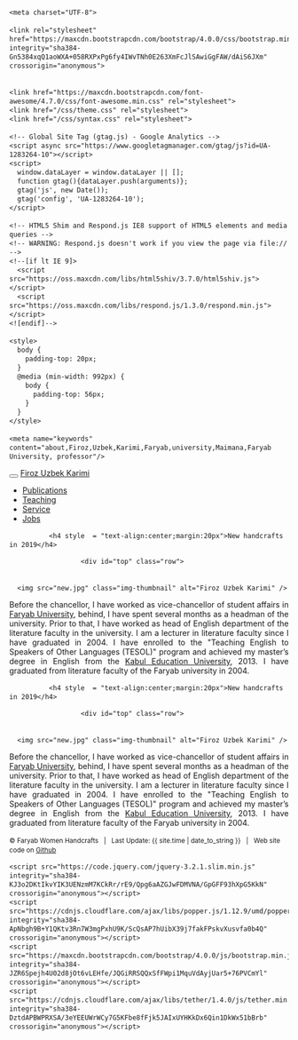 

<html>
  <head>
    <title>{{ page.title }}</title>
    <meta name="viewport" content="width=device-width, initial-scale=1, shrink-to-fit=no">
    
    <meta charset="UTF-8">

    <link rel="stylesheet" href="https://maxcdn.bootstrapcdn.com/bootstrap/4.0.0/css/bootstrap.min.css" integrity="sha384-Gn5384xqQ1aoWXA+058RXPxPg6fy4IWvTNh0E263XmFcJlSAwiGgFAW/dAiS6JXm" crossorigin="anonymous">


    <link href="https://maxcdn.bootstrapcdn.com/font-awesome/4.7.0/css/font-awesome.min.css" rel="stylesheet">
    <link href="/css/theme.css" rel="stylesheet">
    <link href="/css/syntax.css" rel="stylesheet">

    <!-- Global Site Tag (gtag.js) - Google Analytics -->
    <script async src="https://www.googletagmanager.com/gtag/js?id=UA-1283264-10"></script>
    <script>
      window.dataLayer = window.dataLayer || [];
      function gtag(){dataLayer.push(arguments)};
      gtag('js', new Date());
      gtag('config', 'UA-1283264-10');
    </script>

    <!-- HTML5 Shim and Respond.js IE8 support of HTML5 elements and media queries -->
    <!-- WARNING: Respond.js doesn't work if you view the page via file:// -->
    <!--[if lt IE 9]>
      <script src="https://oss.maxcdn.com/libs/html5shiv/3.7.0/html5shiv.js"></script>
      <script src="https://oss.maxcdn.com/libs/respond.js/1.3.0/respond.min.js"></script>
    <![endif]-->

    <style>
      body {
        padding-top: 20px;
      }
      @media (min-width: 992px) {
        body {
          padding-top: 56px;
        }
      }
    </style>

    <meta name="keywords" content="about,Firoz,Uzbek,Karimi,Faryab,university,Maimana,Faryab University, professor"/>

</head>

<body dir = "text-align:right;" style="padding-top: 30px;">

<div class="container">
<nav class="navbar navbar-toggleable-md navbar-expand-lg navbar-light bg-light">
  <button class="navbar-toggler navbar-toggler-right" type="button" data-toggle="collapse" data-target="#navbarNav" aria-controls="navbarNav" aria-expanded="false" aria-label="Toggle navigation">
    <span class="navbar-toggler-icon"></span>
  </button>
  <a class="navbar-brand" href="/">Firoz Uzbek Karimi</a>
  <div class="collapse navbar-collapse" id="navbarNav">
    <ul class="navbar-nav">
<!--       <li class="nav-item active">
        <a class="nav-link" href="/">Home</a>
      </li> -->
      <li class="nav-item">
        <a class="nav-link" href="/publications/">Publications</a>
      </li>
      <li class="nav-item">
        <a class="nav-link" href="/teaching/">Teaching</a>
      </li>
      <li class="nav-item">
        <a class="nav-link" href="/service/">Service</a>
      </li>
      <li class="nav-item">
        <a class="nav-link" href="/jobs/">Jobs</a>
      </li>
    </ul>
  </div>
</nav>
</div>














              <h4 style  = "text-align:center;margin:20px">New handcrafts in 2019</h4>
    
              
<!------- news ------->

               





                      <div id="top" class="row">


      <img src="new.jpg" class="img-thumbnail" alt="Firoz Uzbek Karimi" />

</div>
<div class="col-sm-8">

<p style="text-align: justify;">
    Before the chancellor, I have worked as vice-chancellor of student affairs in <a href="faryab.edu.af">Faryab University</a>, behind, I have spent several months as a headman of the university.  Prior to that, I have worked as head of English department of the literature faculty in the university. I am a lecturer in literature faculty since I have graduated in 2004. I have enrolled to the "Teaching English to Speakers of Other Languages (TESOL)" program and achieved my master’s degree in English from the <a href="https://sreu.edu.af/">Kabul Education University</a>, 2013. I have graduated from literature faculty of the Faryab university in 2004. 
</p>

</div>







              <h4 style  = "text-align:center;margin:20px">New handcrafts in 2019</h4>
             
<!------- news ------->

               





                      <div id="top" class="row">


      <img src="new.jpg" class="img-thumbnail" alt="Firoz Uzbek Karimi" />


</div>
<div class="col-sm-8">

<p style="text-align: justify;">
    Before the chancellor, I have worked as vice-chancellor of student affairs in <a href="faryab.edu.af">Faryab University</a>, behind, I have spent several months as a headman of the university.  Prior to that, I have worked as head of English department of the literature faculty in the university. I am a lecturer in literature faculty since I have graduated in 2004. I have enrolled to the "Teaching English to Speakers of Other Languages (TESOL)" program and achieved my master’s degree in English from the <a href="https://sreu.edu.af/">Kabul Education University</a>, 2013. I have graduated from literature faculty of the Faryab university in 2004. 
</p>

</div>

</div>






<p class="text-center text-muted" style="clear:both;"><small>&copy; Faryab Women Handcrafts &nbsp; | &nbsp; Last Update: {{ site.time | date_to_string }} &nbsp; | &nbsp; Web site code on <a href="https://github.com/karimi">Github</a> </small></p>


    <script src="https://code.jquery.com/jquery-3.2.1.slim.min.js" integrity="sha384-KJ3o2DKtIkvYIK3UENzmM7KCkRr/rE9/Qpg6aAZGJwFDMVNA/GpGFF93hXpG5KkN" crossorigin="anonymous"></script>
    <script src="https://cdnjs.cloudflare.com/ajax/libs/popper.js/1.12.9/umd/popper.min.js" integrity="sha384-ApNbgh9B+Y1QKtv3Rn7W3mgPxhU9K/ScQsAP7hUibX39j7fakFPskvXusvfa0b4Q" crossorigin="anonymous"></script>
    <script src="https://maxcdn.bootstrapcdn.com/bootstrap/4.0.0/js/bootstrap.min.js" integrity="sha384-JZR6Spejh4U02d8jOt6vLEHfe/JQGiRRSQQxSfFWpi1MquVdAyjUar5+76PVCmYl" crossorigin="anonymous"></script>
    <script src="https://cdnjs.cloudflare.com/ajax/libs/tether/1.4.0/js/tether.min.js" integrity="sha384-DztdAPBWPRXSA/3eYEEUWrWCy7G5KFbe8fFjk5JAIxUYHKkDx6Qin1DkWx51bBrb" crossorigin="anonymous"></script>


</body>
</html>
